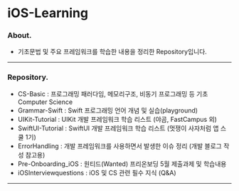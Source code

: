 # iOS-Learning

### About.
- 기초문법 및 주요 프레임워크를 학습한 내용을 정리한 Repository입니다.

---

### Repository.
- CS-Basic : 프로그래밍 패러다임, 메모리구조, 비동기 프로그래밍 등 기초 Computer Science
- Grammar-Swift : Swift 프로그래밍 언어 개념 및 실습(playground)
- UIKit-Tutorial : UIKit 개발 프레임워크 학습 리스트 (야곰, FastCampus 외)
- SwiftUI-Tutorial : SwiftUI 개발 프레임워크 학습 리스트 (멋쟁이 사자처럼 앱 스쿨 1기) 
- ErrorHandling : 개발 프레임워크를 사용하면서 발생한 이슈 정리 (개발 블로그 작성 참고용)
- Pre-Onboarding_iOS : 원티드(Wanted) 프리온보딩 5월 제출과제 및 학습내용
- iOSInterviewquestions : iOS 및 CS 관련 필수 지식 (Q&A)

---

